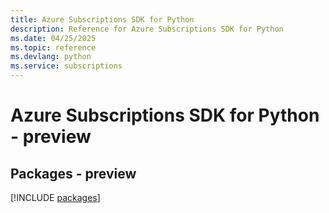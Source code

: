 ```yaml
---
title: Azure Subscriptions SDK for Python
description: Reference for Azure Subscriptions SDK for Python
ms.date: 04/25/2025
ms.topic: reference
ms.devlang: python
ms.service: subscriptions
---
```

# Azure Subscriptions SDK for Python - preview
## Packages - preview
[!INCLUDE [packages](subscriptions-index.md)]